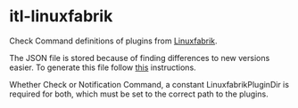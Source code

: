 # itl-linuxfabrik

Check Command definitions of plugins from [Linuxfabrik](https://github.com/Linuxfabrik/monitoring-plugins).

The JSON file is stored because of finding differences to new versions easier. To generate this file follow [this](https://github.com/Linuxfabrik/monitoring-plugins/blob/main/ICINGA.rst#all-plugins-linuxfabrik-icinga-director-configuration)  instructions.

Whether Check or Notification Command, a constant LinuxfabrikPluginDir is required for both, which must be set to the correct path to the plugins.
